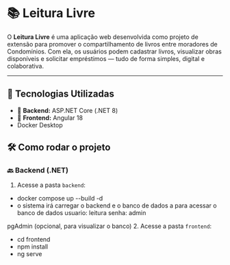 # 📚 Leitura Livre

O **Leitura Livre** é uma aplicação web desenvolvida como projeto de extensão para promover o compartilhamento de livros entre moradores de Condomínios.
Com ela, os usuários podem cadastrar livros, visualizar obras disponíveis e solicitar empréstimos — tudo de forma simples, digital e colaborativa.

---

## 🚀 Tecnologias Utilizadas

- 🔧 **Backend:** ASP.NET Core (.NET 8)
- 🎨 **Frontend:** Angular 18
- Docker Desktop


## 🛠️ Como rodar o projeto

### 🔙 Backend (.NET)

1. Acesse a pasta `backend`:

- docker compose up --build -d
- o sistema irá carregar o backend e o banco de dados a para acessar o banco de dados usuario: leitura senha: admin


pgAdmin (opcional, para visualizar o banco)
2. Acesse a pasta `frontend`:

- cd frontend
- npm install
- ng serve
